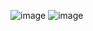 ![image](https://user-images.githubusercontent.com/106074688/226196066-237443ea-346a-4ca7-abae-fe16a6dc5fa9.png)
![image](https://user-images.githubusercontent.com/106074688/226196083-7133d2c6-dbde-417a-9c5e-e1db150bc5c7.png)
